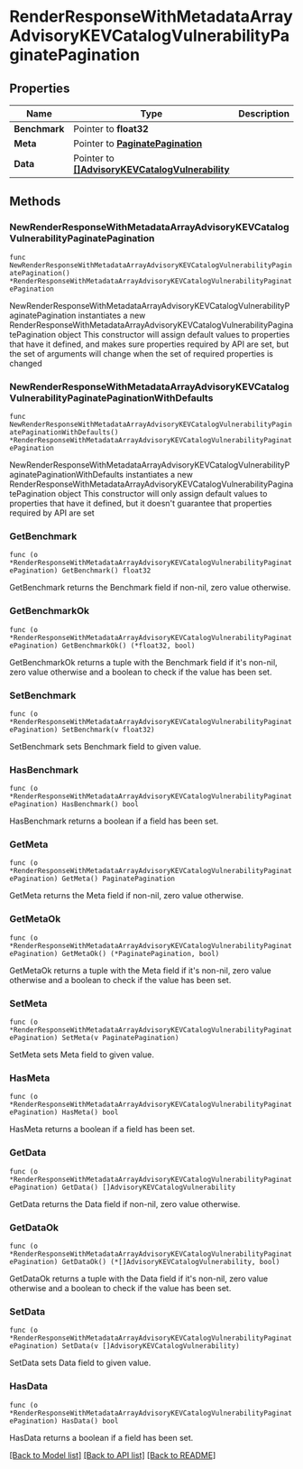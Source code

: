 # RenderResponseWithMetadataArrayAdvisoryKEVCatalogVulnerabilityPaginatePagination

## Properties

Name | Type | Description | Notes
------------ | ------------- | ------------- | -------------
**Benchmark** | Pointer to **float32** |  | [optional] 
**Meta** | Pointer to [**PaginatePagination**](PaginatePagination.md) |  | [optional] 
**Data** | Pointer to [**[]AdvisoryKEVCatalogVulnerability**](AdvisoryKEVCatalogVulnerability.md) |  | [optional] 

## Methods

### NewRenderResponseWithMetadataArrayAdvisoryKEVCatalogVulnerabilityPaginatePagination

`func NewRenderResponseWithMetadataArrayAdvisoryKEVCatalogVulnerabilityPaginatePagination() *RenderResponseWithMetadataArrayAdvisoryKEVCatalogVulnerabilityPaginatePagination`

NewRenderResponseWithMetadataArrayAdvisoryKEVCatalogVulnerabilityPaginatePagination instantiates a new RenderResponseWithMetadataArrayAdvisoryKEVCatalogVulnerabilityPaginatePagination object
This constructor will assign default values to properties that have it defined,
and makes sure properties required by API are set, but the set of arguments
will change when the set of required properties is changed

### NewRenderResponseWithMetadataArrayAdvisoryKEVCatalogVulnerabilityPaginatePaginationWithDefaults

`func NewRenderResponseWithMetadataArrayAdvisoryKEVCatalogVulnerabilityPaginatePaginationWithDefaults() *RenderResponseWithMetadataArrayAdvisoryKEVCatalogVulnerabilityPaginatePagination`

NewRenderResponseWithMetadataArrayAdvisoryKEVCatalogVulnerabilityPaginatePaginationWithDefaults instantiates a new RenderResponseWithMetadataArrayAdvisoryKEVCatalogVulnerabilityPaginatePagination object
This constructor will only assign default values to properties that have it defined,
but it doesn't guarantee that properties required by API are set

### GetBenchmark

`func (o *RenderResponseWithMetadataArrayAdvisoryKEVCatalogVulnerabilityPaginatePagination) GetBenchmark() float32`

GetBenchmark returns the Benchmark field if non-nil, zero value otherwise.

### GetBenchmarkOk

`func (o *RenderResponseWithMetadataArrayAdvisoryKEVCatalogVulnerabilityPaginatePagination) GetBenchmarkOk() (*float32, bool)`

GetBenchmarkOk returns a tuple with the Benchmark field if it's non-nil, zero value otherwise
and a boolean to check if the value has been set.

### SetBenchmark

`func (o *RenderResponseWithMetadataArrayAdvisoryKEVCatalogVulnerabilityPaginatePagination) SetBenchmark(v float32)`

SetBenchmark sets Benchmark field to given value.

### HasBenchmark

`func (o *RenderResponseWithMetadataArrayAdvisoryKEVCatalogVulnerabilityPaginatePagination) HasBenchmark() bool`

HasBenchmark returns a boolean if a field has been set.

### GetMeta

`func (o *RenderResponseWithMetadataArrayAdvisoryKEVCatalogVulnerabilityPaginatePagination) GetMeta() PaginatePagination`

GetMeta returns the Meta field if non-nil, zero value otherwise.

### GetMetaOk

`func (o *RenderResponseWithMetadataArrayAdvisoryKEVCatalogVulnerabilityPaginatePagination) GetMetaOk() (*PaginatePagination, bool)`

GetMetaOk returns a tuple with the Meta field if it's non-nil, zero value otherwise
and a boolean to check if the value has been set.

### SetMeta

`func (o *RenderResponseWithMetadataArrayAdvisoryKEVCatalogVulnerabilityPaginatePagination) SetMeta(v PaginatePagination)`

SetMeta sets Meta field to given value.

### HasMeta

`func (o *RenderResponseWithMetadataArrayAdvisoryKEVCatalogVulnerabilityPaginatePagination) HasMeta() bool`

HasMeta returns a boolean if a field has been set.

### GetData

`func (o *RenderResponseWithMetadataArrayAdvisoryKEVCatalogVulnerabilityPaginatePagination) GetData() []AdvisoryKEVCatalogVulnerability`

GetData returns the Data field if non-nil, zero value otherwise.

### GetDataOk

`func (o *RenderResponseWithMetadataArrayAdvisoryKEVCatalogVulnerabilityPaginatePagination) GetDataOk() (*[]AdvisoryKEVCatalogVulnerability, bool)`

GetDataOk returns a tuple with the Data field if it's non-nil, zero value otherwise
and a boolean to check if the value has been set.

### SetData

`func (o *RenderResponseWithMetadataArrayAdvisoryKEVCatalogVulnerabilityPaginatePagination) SetData(v []AdvisoryKEVCatalogVulnerability)`

SetData sets Data field to given value.

### HasData

`func (o *RenderResponseWithMetadataArrayAdvisoryKEVCatalogVulnerabilityPaginatePagination) HasData() bool`

HasData returns a boolean if a field has been set.


[[Back to Model list]](../README.md#documentation-for-models) [[Back to API list]](../README.md#documentation-for-api-endpoints) [[Back to README]](../README.md)


